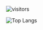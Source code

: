 ![visitors](https://visitor-badge.laobi.icu/badge?page_id=page.id)

![Top Langs](https://github-readme-stats.vercel.app/api/top-langs/?username=laxmena&layout=compact)
